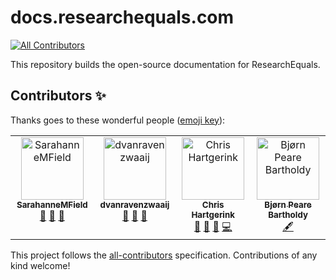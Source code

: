 # docs.researchequals.com
<!-- ALL-CONTRIBUTORS-BADGE:START - Do not remove or modify this section -->
[![All Contributors](https://img.shields.io/badge/all_contributors-4-orange.svg?style=flat-square)](#contributors-)
<!-- ALL-CONTRIBUTORS-BADGE:END -->
This repository builds the open-source documentation for ResearchEquals.

## Contributors ✨

Thanks goes to these wonderful people ([emoji key](https://allcontributors.org/docs/en/emoji-key)):

<!-- ALL-CONTRIBUTORS-LIST:START - Do not remove or modify this section -->
<!-- prettier-ignore-start -->
<!-- markdownlint-disable -->
<table>
  <tbody>
    <tr>
      <td align="center" valign="top" width="14.28%"><a href="https://github.com/SarahanneMField"><img src="https://avatars.githubusercontent.com/u/99656061?v=4?s=100" width="100px;" alt="SarahanneMField"/><br /><sub><b>SarahanneMField</b></sub></a><br /><a href="#ideas-SarahanneMField" title="Ideas, Planning, & Feedback">🤔</a> <a href="https://github.com/libscie/docs.researchequals.com/commits?author=SarahanneMField" title="Documentation">📖</a> <a href="https://github.com/libscie/docs.researchequals.com/pulls?q=is%3Apr+reviewed-by%3ASarahanneMField" title="Reviewed Pull Requests">👀</a></td>
      <td align="center" valign="top" width="14.28%"><a href="https://github.com/dvanravenzwaaij"><img src="https://avatars.githubusercontent.com/u/55192243?v=4?s=100" width="100px;" alt="dvanravenzwaaij"/><br /><sub><b>dvanravenzwaaij</b></sub></a><br /><a href="#ideas-dvanravenzwaaij" title="Ideas, Planning, & Feedback">🤔</a> <a href="https://github.com/libscie/docs.researchequals.com/commits?author=dvanravenzwaaij" title="Documentation">📖</a> <a href="https://github.com/libscie/docs.researchequals.com/pulls?q=is%3Apr+reviewed-by%3Advanravenzwaaij" title="Reviewed Pull Requests">👀</a></td>
      <td align="center" valign="top" width="14.28%"><a href="https://chjh.nl"><img src="https://avatars.githubusercontent.com/u/2946344?v=4?s=100" width="100px;" alt="Chris Hartgerink"/><br /><sub><b>Chris Hartgerink</b></sub></a><br /><a href="#ideas-chartgerink" title="Ideas, Planning, & Feedback">🤔</a> <a href="https://github.com/libscie/docs.researchequals.com/commits?author=chartgerink" title="Documentation">📖</a> <a href="https://github.com/libscie/docs.researchequals.com/pulls?q=is%3Apr+reviewed-by%3Achartgerink" title="Reviewed Pull Requests">👀</a> <a href="https://github.com/libscie/docs.researchequals.com/commits?author=chartgerink" title="Code">💻</a></td>
      <td align="center" valign="top" width="14.28%"><a href="https://github.com/bbartholdy"><img src="https://avatars.githubusercontent.com/u/47455812?v=4?s=100" width="100px;" alt="Bjørn Peare Bartholdy"/><br /><sub><b>Bjørn Peare Bartholdy</b></sub></a><br /><a href="#content-bbartholdy" title="Content">🖋</a></td>
    </tr>
  </tbody>
</table>

<!-- markdownlint-restore -->
<!-- prettier-ignore-end -->

<!-- ALL-CONTRIBUTORS-LIST:END -->

This project follows the [all-contributors](https://github.com/all-contributors/all-contributors) specification. Contributions of any kind welcome!